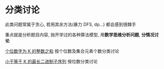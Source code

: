 # 分类讨论

此类问题常属于贪心, 若用其余方法(暴力 DFS, dp...) 都会感到很棘手

重点就是分析题目内容, 抛开学过的各种算法模型, 用**数学思维分析问题**, **分情况讨论**

[个位数字为 K 的整数之和](https://leetcode.cn/problems/sum-of-numbers-with-units-digit-k/)	按个位数及集合元素个数分类讨论

[小于等于 K 的最长二进制子序列](https://leetcode.cn/problems/longest-binary-subsequence-less-than-or-equal-to-k/)	按位数分类讨论